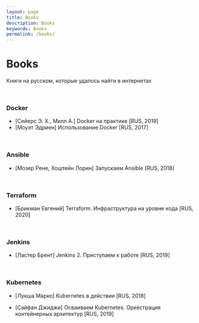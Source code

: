 ```yaml
---
layout: page
title: Books
description: Books
keywords: Books
permalink: /books/
---
```


# Books

Книги на русском, которые удалось найти в интернетах

<br/>

### Docker

-   [Сейерс Э. Х., Милл А.] Docker на практике [RUS, 2019]
-   [Моуэт Эдриен] Использование Docker [RUS, 2017]

<br/>

### Ansible

-   [Мозер Рене, Хоштейн Лорин] Запускаем Ansible [RUS, 2018]

<br/>

### Terraform

-   [Брикман Евгений] Terraform. Инфраструктура на уровне кода [RUS, 2020]

<br/>

### Jenkins

-   [Ластер Брент] Jenkins 2. Приступаем к работе [RUS, 2019]

<br/>

### Kubernetes

-   [Лукша Марко] Kubernetes в действии [RUS, 2018]

-   [Сайфан Джиджи] Осваиваем Kubernetes. Оркестрация контейнерных архитектур [RUS, 2019]
